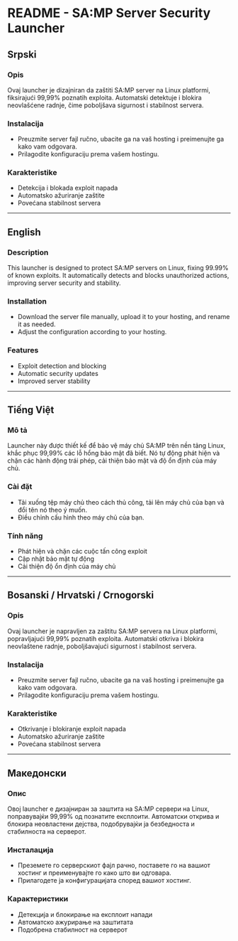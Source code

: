 # README - SA:MP Server Security Launcher

## Srpski

### Opis
Ovaj launcher je dizajniran da zaštiti SA:MP server na Linux platformi, fiksirajući 99,99% poznatih exploita. Automatski detektuje i blokira neovlašćene radnje, čime poboljšava sigurnost i stabilnost servera.

### Instalacija
- Preuzmite server fajl ručno, ubacite ga na vaš hosting i preimenujte ga kako vam odgovara.
- Prilagodite konfiguraciju prema vašem hostingu.

### Karakteristike
- Detekcija i blokada exploit napada
- Automatsko ažuriranje zaštite
- Povećana stabilnost servera

---

## English

### Description
This launcher is designed to protect SA:MP servers on Linux, fixing 99.99% of known exploits. It automatically detects and blocks unauthorized actions, improving server security and stability.

### Installation
- Download the server file manually, upload it to your hosting, and rename it as needed.
- Adjust the configuration according to your hosting.

### Features
- Exploit detection and blocking
- Automatic security updates
- Improved server stability

---

## Tiếng Việt

### Mô tả
Launcher này được thiết kế để bảo vệ máy chủ SA:MP trên nền tảng Linux, khắc phục 99,99% các lỗ hổng bảo mật đã biết. Nó tự động phát hiện và chặn các hành động trái phép, cải thiện bảo mật và độ ổn định của máy chủ.

### Cài đặt
- Tải xuống tệp máy chủ theo cách thủ công, tải lên máy chủ của bạn và đổi tên nó theo ý muốn.
- Điều chỉnh cấu hình theo máy chủ của bạn.

### Tính năng
- Phát hiện và chặn các cuộc tấn công exploit
- Cập nhật bảo mật tự động
- Cải thiện độ ổn định của máy chủ

---

## Bosanski / Hrvatski / Crnogorski

### Opis
Ovaj launcher je napravljen za zaštitu SA:MP servera na Linux platformi, popravljajući 99,99% poznatih exploita. Automatski otkriva i blokira neovlaštene radnje, poboljšavajući sigurnost i stabilnost servera.

### Instalacija
- Preuzmite server fajl ručno, ubacite ga na vaš hosting i preimenujte ga kako vam odgovara.
- Prilagodite konfiguraciju prema vašem hostingu.

### Karakteristike
- Otkrivanje i blokiranje exploit napada
- Automatsko ažuriranje zaštite
- Povećana stabilnost servera

---

## Македонски

### Опис
Овој launcher е дизајниран за заштита на SA:MP сервери на Linux, поправувајќи 99,99% од познатите експлоити. Автоматски открива и блокира неовластени дејства, подобрувајќи ја безбедноста и стабилноста на серверот.

### Инсталација
- Преземете го серверскиот фајл рачно, поставете го на вашиот хостинг и преименувајте го како што ви одговара.
- Прилагодете ја конфигурацијата според вашиот хостинг.

### Карактеристики
- Детекција и блокирање на експлоит напади
- Автоматско ажурирање на заштитата
- Подобрена стабилност на серверот

